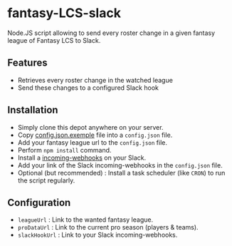 fantasy-LCS-slack
=================
Node.JS script allowing to send every roster change in a given fantasy league of Fantasy LCS to Slack.

## Features
- Retrieves every roster change in the watched league
- Send these changes to a configured Slack hook

## Installation
- Simply clone this depot anywhere on your server.
- Copy [config.json.exemple](https://github.com/BernardJeremy/fantasy-LCS-slack/blob/master/config.json.exemple) file into a `config.json` file.
- Add your fantasy league url to the `config.json` file.
- Perform `npm install` command.
- Install a [incoming-webhooks](https://api.slack.com/incoming-webhooks) on your Slack.
- Add your link of the Slack incoming-webhooks in the `config.json` file.
- Optional (but recommended) : Install a task scheduler (like `CRON`) to run the script regularly.

## Configuration
- `leagueUrl` : Link to the wanted fantasy league.
- `proDataUrl` : Link to the current pro season (players & teams).
- `slackHookUrl` :  Link to your Slack incoming-webhooks.

